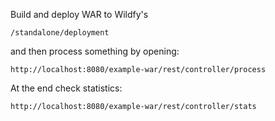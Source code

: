 Build and deploy WAR to Wildfy's 

	/standalone/deployment
	
and then process something by opening:
 
	http://localhost:8080/example-war/rest/controller/process
	
At the end check statistics:

	http://localhost:8080/example-war/rest/controller/stats

